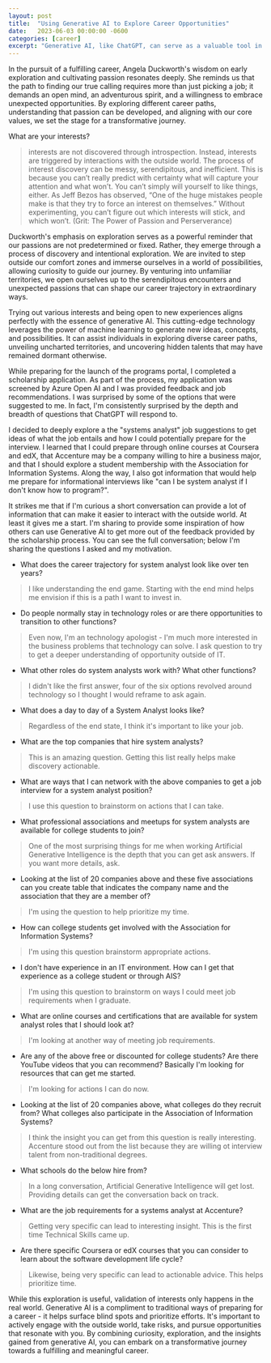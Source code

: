 ```yaml
---
layout: post
title:  "Using Generative AI to Explore Career Opportunities"
date:   2023-06-03 00:00:00 -0600
categories: [career]
excerpt: "Generative AI, like ChatGPT, can serve as a valuable tool in career exploration by providing insights and recommendations. It can help individuals uncover potential paths, discover resources such as online courses and professional associations, and prioritize efforts based on personalized feedback. However, while generative AI is beneficial, it should be complemented by real-world engagement, taking risks, and pursuing opportunities to validate and develop interests for a truly fulfilling career journey."
---
```

In the pursuit of a fulfilling career, Angela Duckworth's wisdom on early exploration and cultivating passion resonates deeply. She reminds us that the path to finding our true calling requires more than just picking a job; it demands an open mind, an adventurous spirit, and a willingness to embrace unexpected opportunities. By exploring different career paths, understanding that passion can be developed, and aligning with our core values, we set the stage for a transformative journey. 

What are your interests?

> interests are not discovered through introspection. Instead, interests are triggered by interactions with the outside world. The process of interest discovery can be messy, serendipitous, and inefficient. This is because you can’t really predict with certainty what will capture your attention and what won’t. You can’t simply will yourself to like things, either. As Jeff Bezos has observed, “One of the huge mistakes people make is that they try to force an interest on themselves.” Without experimenting, you can’t figure out which interests will stick, and which won’t. (Grit: The Power of Passion and Perserverance)

Duckworth's emphasis on exploration serves as a powerful reminder that our passions are not predetermined or fixed. Rather, they emerge through a process of discovery and intentional exploration. We are invited to step outside our comfort zones and immerse ourselves in a world of possibilities, allowing curiosity to guide our journey. By venturing into unfamiliar territories, we open ourselves up to the serendipitous encounters and unexpected passions that can shape our career trajectory in extraordinary ways.

Trying out various interests and being open to new experiences aligns perfectly with the essence of generative AI. This cutting-edge technology leverages the power of machine learning to generate new ideas, concepts, and possibilities. It can assist individuals in exploring diverse career paths, unveiling uncharted territories, and uncovering hidden talents that may have remained dormant otherwise.

While preparing for the launch of the programs portal, I completed a scholarship application.  As part of the process, my application was screened by Azure Open AI and I was provided feedback and job recommendations.  I was surprised by some of the options that were suggested to me.  In fact, I'm consistently surprised by the depth and breadth of questions that ChatGPT will respond to.

I decided to deeply explore a the "systems analyst" job suggestions to get ideas of what the job entails and how I could potentially prepare for the interview.  I learned that I could prepare through online courses at Coursera and edX, that Accenture may be a company willing to hire a business major, and that I should explore a student membership with the Association for Information Systems.  Along the way, I also got information that would help me prepare for informational interviews like "can I be system analyst if I don't know how to program?".  

It strikes me that if I'm curious a short conversation can provide a lot of information that can make it easier to interact with the outside world.  At least it gives me a start.  I'm sharing to provide some inspiration of how others can use Generative AI to get more out of the feedback provided by the scholarship process.  You can see the full conversation; below I'm sharing the questions I asked and my motivation.

- What does the career trajectory for system analyst look like over ten years?
> I like understanding the end game.  Starting with the end mind helps me envision if this is a path I want to invest in.
- Do people normally stay in technology roles or are there opportunities to transition to other functions?
> Even now, I'm an technology apologist - I'm much more interested in the business problems that technology can solve.  I ask question to try to get a deeper understanding of opportunity outside of IT.
- What other roles do system analysts work with?  What other functions?
> I didn't like the first answer, four of the six options revolved around technology so I thought I would reframe to ask again.
- What does a day to day of a System Analyst looks like?
> Regardless of the end state, I think it's important to like your job.
- What are the top companies that hire system analysts?
> This is an amazing question.  Getting this list really helps make discovery actionable.
- What are ways that I can network with the above companies to get a job interview for a system analyst position?
> I use this question to brainstorm on actions that I can take.
- What professional associations and meetups for system analysts are available for college students to join?
> One of the most surprising things for me when working Artificial Generative Intelligence is the depth that you can get ask answers.  If you want more details, ask.
- Looking at the list of 20 companies above and these five associations can you create table that indicates the company name and the association that they are a member of?
> I'm using the question to help prioritize my time.
- How can college students get involved with the Association for Information Systems?
> I'm using this question brainstorm appropriate actions.
- I don't have experience in an IT environment.  How can I get that experience as a college student or through AIS?
> I'm using this question to brainstorm on ways I could meet job requirements when I graduate.
- What are online courses and certifications that are available for system analyst roles that I should look at?
> I'm looking at another way of meeting job requirements.
- Are any of the above free or discounted for college students?  Are there YouTube videos that you can recommend?  Basically I'm looking for resources that can get me started.
> I'm looking for actions I can do now.
- Looking at the list of 20 companies above, what colleges do they recruit from?  What colleges also participate in the Association of Information Systems?
> I think the insight you can get from this question is really interesting.  Accenture stood out from the list because they are willing ot interview talent from non-traditional degrees.
- What schools do the below hire from?
> In a long conversation, Artificial Generative Intelligence will get lost.  Providing details can get the conversation back on track.
- What are the job requirements for a systems analyst at Accenture?
> Getting very specific can lead to interesting insight.  This is the first time Technical Skills came up.  
- Are there specific Coursera or edX courses that you can consider to learn about the software development life cycle?
> Likewise, being very specific can lead to actionable advice.  This helps prioritize time.

While this exploration is useful, validation of interests only happens in the real world.  Generative AI is a compliment to traditional ways of preparing for a career - it helps surface blind spots and prioritize efforts.  It's important to actively engage with the outside world, take risks, and pursue opportunities that resonate with you. By combining curiosity, exploration, and the insights gained from generative AI, you can embark on a transformative journey towards a fulfilling and meaningful career.